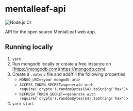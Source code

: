 # mentalleaf-api
![Node.js CI](https://github.com/asnewman/mentalleaf-api/workflows/Node.js%20CI/badge.svg)

API for the open source MentalLeaf web app.
## Running locally
1. `yarn`
1. Run mongodb locally or create a free instance on [https://mongodb.com](https://mongodb.com)
1. Create a `.dotenv` file and add/fill the following properties
    * `MONGO_URI=<your mongodb uri>`
    * `ACCESS_TOKEN_SECRET=<generate with require('crypto').randomBytes(64).toString('hex')>`
    * `REFRESH_TOKEN_SECRET=<generate with require('crypto').randomBytes(64).toString('hex')>`
1. `yarn start`
